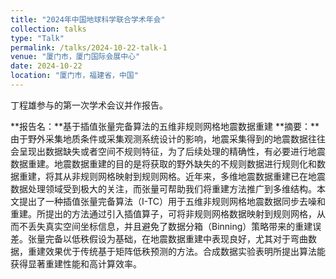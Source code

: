 ```yaml
---
title: "2024年中国地球科学联合学术年会"
collection: talks
type: "Talk"
permalink: /talks/2024-10-22-talk-1
venue: "厦门市，厦门国际会展中心"
date: 2024-10-22
location: "厦门市，福建省，中国"
---
```


丁程雄参与的第一次学术会议并作报告。

**报告名：**基于插值张量完备算法的五维非规则网格地震数据重建
**摘要：**由于野外采集地质条件或采集观测系统设计的影响，地震采集得到的地震数据往往会呈现出数据缺失或者空间不规则特征，为了后续处理的精确性，有必要进行地震数据重建。地震数据重建的目的是将获取的野外缺失的不规则数据进行规则化和数据重建，将其从非规则网格映射到规则网格。近年来，多维地震数据重建已在地震数据处理领域受到极大的关注，而张量可帮助我们将重建方法推广到多维结构。本文提出了一种插值张量完备算法（I-TC）用于五维非规则网格地震数据同步去噪和重建。所提出的方法通过引入插值算子，可将非规则网格数据映射到规则网格，从而不丢失真实空间坐标信息，并且避免了数据分箱（Binning）策略带来的重建误差。张量完备以低秩假设为基础，在地震数据重建中表现良好，尤其对于弯曲数据，重建效果优于传统基于矩阵低秩预测的方法。合成数据实验表明所提出算法能获得显著重建性能和高计算效率。
